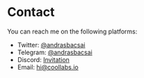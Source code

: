 # Contact

You can reach me on the following platforms:

- Twitter: [@andrasbacsai](https://twitter.com/andrasbacsai)
- Telegram: [@andrasbacsai](https://t.me/andrasbacsai)
- Discord: [Invitation](https://discord.gg/6rDM4fkymF)
- Email: [hi@coollabs.io](mailto:hi@coollabs.io)